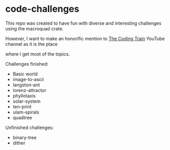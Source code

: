 # code-challenges

This repo was created to have fun with diverse and interesting challenges using the macroquad crate.

However, I want to make an honorific mention to [The Coding Train](https://www.youtube.com/@TheCodingTrain) YouTube channel as it is the place

where I get most of the topics.


Challenges finished:
- Basic world
- image-to-ascii
- langston-ant
- lorenz-attractor
- phyllotaxis
- solar-system
- ten-print
- ulam-spirals
- quadtree

Unfinished challenges:
- binary-tree
- dither
